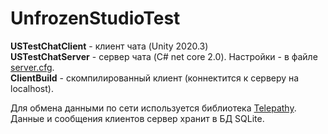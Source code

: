# UnfrozenStudioTest

**USTestChatClient** - клиент чата (Unity 2020.3)  
**USTestChatServer** - сервер чата (C# net core 2.0). Настройки - в файле [server.cfg](https://github.com/Rhoads/UnfrozenStudioTest/blob/master/USTestChatServer/server.cfg).  
**ClientBuild** - скомпилированный клиент (коннектится к серверу на localhost).  

Для обмена данными по сети используется библиотека [Telepathy](https://github.com/vis2k/Telepathy).  
Данные и сообщения клиентов сервер хранит в БД SQLite.  
